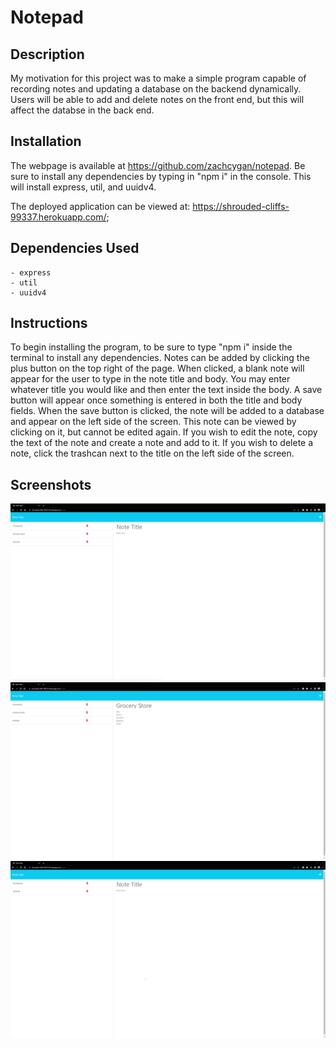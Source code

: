 # Notepad

## Description

My motivation for this project was to make a simple program capable of recording notes and updating a database on the backend dynamically. Users will be able to add and delete notes on the front end, but this will affect the databse in the back end. 

## Installation

The webpage is available at https://github.com/zachcygan/notepad. Be sure to install any dependencies by typing in "npm i" in the console. This will install express, util, and uuidv4. 

The deployed application can be viewed at: https://shrouded-cliffs-99337.herokuapp.com/;

## Dependencies Used
    - express
    - util
    - uuidv4

## Instructions

To begin installing the program, to be sure to type "npm i" inside the terminal to install any dependencies. Notes can be added by clicking the plus button on the top right of the page. When clicked, a blank note will appear for the user to type in the note title and body. You may enter whatever title you would like and then enter the text inside the body. A save button will appear once something is entered in both the title and body fields. When the save button is clicked, the note will be added to a database and appear on the left side of the screen. This note can be viewed by clicking on it, but cannot be edited again. If you wish to edit the note, copy the text of the note and create a note and add to it. If you wish to delete a note, click the trashcan next to the title on the left side of the screen.

## Screenshots

![screenshot of the website](/public/assets/images/screenshot.png)
![screenshot of the website](/public/assets/images/screenshot2.png)
![screenshot of the website](/public/assets/images/screenshot3.png)


